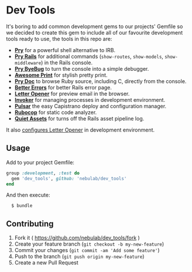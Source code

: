 # Dev Tools

It's boring to add common development gems to our projects' Gemfile so we decided to
create this gem to include all of our favourite development tools
ready to use, the tools in this repo are:

* [**Pry**][pry] for a powerful shell alternative to IRB.
* [**Pry Rails**][pry-rails] for additional commands (`show-routes`,
  `show-models`, `show-middleware`) in the Rails console.
* [**Pry ByeBug**][pry-byebug] to turn the console into a simple debugger.
* [**Awesome Print**][awesome_print] for stylish pretty print.
* [**Pry Doc**][pry-doc] to browse Ruby source, including C, directly from the
  console.
* [**Better Errors**][better_errors] for better Rails error page.
* [**Letter Opener**][letter_opener] for preview email in the browser.
* [**Invoker**][invoker] for managing processes in development environment.
* [**Pulsar**][pulsar] the easy Capistrano deploy and configuration manager.
* [**Rubocop**][rubocop] for static code analyzer.
* [**Quiet Assets**][quiet_assets] for turns off the Rails asset pipeline log.

It also [configures Letter Opener][letter_opener_conf] in development environment.

## Usage

Add to your project Gemfile:

```ruby
group :development, :test do
  gem 'dev_tools', github: 'nebulab/dev_tools'
end
```

And then execute:

```
  $ bundle
```

## Contributing

1. Fork it ( https://github.com/nebulab/dev_tools/fork )
2. Create your feature branch (`git checkout -b my-new-feature`)
3. Commit your changes (`git commit -am 'Add some feature'`)
4. Push to the branch (`git push origin my-new-feature`)
5. Create a new Pull Request

[pry]:                http://pry.github.com
[awesome_print]:      https://github.com/michaeldv/awesome_print
[pry-rails]:          https://github.com/rweng/pry-rails
[pry-doc]:            https://github.com/pry/pry-doc
[pry-byebug]:         https://github.com/deivid-rodriguez/pry-byebug
[better_errors]:      https://github.com/charliesome/better_errors
[letter_opener]:      https://github.com/ryanb/letter_opener
[dotenv-rails]:       https://github.com/bkeepers/dotenv
[invoker]:            https://github.com/code-mancers/invoker
[pulsar]:             https://github.com/nebulab/pulsar
[rubocop]:            https://github.com/bbatsov/rubocop
[letter_opener_conf]: https://github.com/nebulab/dev_tools/blob/master/lib/dev_tools/railtie.rb#L20
[quiet_assets]:       https://github.com/evrone/quiet_assets
